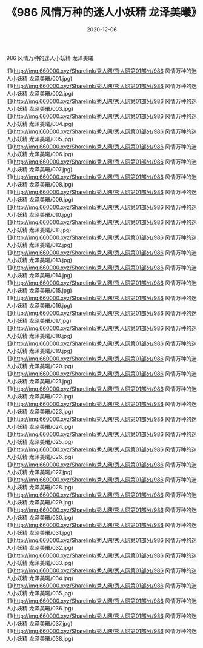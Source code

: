 ﻿---
layout: post
title:  《986 风情万种的迷人小妖精 龙泽美曦》
date:   2020-12-06
img: http://img.660000.xyz/Sharelink/秀人网/秀人网第01部分/986 风情万种的迷人小妖精 龙泽美曦/000.jpg
categories: [美女, 清纯, 唯美]
---

986 风情万种的迷人小妖精 龙泽美曦

  ![](http://img.660000.xyz/Sharelink/秀人网/秀人网第01部分/986 风情万种的迷人小妖精 龙泽美曦/001.jpg) <br> ![](http://img.660000.xyz/Sharelink/秀人网/秀人网第01部分/986 风情万种的迷人小妖精 龙泽美曦/002.jpg) <br> ![](http://img.660000.xyz/Sharelink/秀人网/秀人网第01部分/986 风情万种的迷人小妖精 龙泽美曦/003.jpg) <br> ![](http://img.660000.xyz/Sharelink/秀人网/秀人网第01部分/986 风情万种的迷人小妖精 龙泽美曦/004.jpg) <br> ![](http://img.660000.xyz/Sharelink/秀人网/秀人网第01部分/986 风情万种的迷人小妖精 龙泽美曦/005.jpg) <br> ![](http://img.660000.xyz/Sharelink/秀人网/秀人网第01部分/986 风情万种的迷人小妖精 龙泽美曦/006.jpg) <br> ![](http://img.660000.xyz/Sharelink/秀人网/秀人网第01部分/986 风情万种的迷人小妖精 龙泽美曦/007.jpg) <br> ![](http://img.660000.xyz/Sharelink/秀人网/秀人网第01部分/986 风情万种的迷人小妖精 龙泽美曦/008.jpg) <br> ![](http://img.660000.xyz/Sharelink/秀人网/秀人网第01部分/986 风情万种的迷人小妖精 龙泽美曦/009.jpg) <br> ![](http://img.660000.xyz/Sharelink/秀人网/秀人网第01部分/986 风情万种的迷人小妖精 龙泽美曦/010.jpg) <br> ![](http://img.660000.xyz/Sharelink/秀人网/秀人网第01部分/986 风情万种的迷人小妖精 龙泽美曦/011.jpg) <br> ![](http://img.660000.xyz/Sharelink/秀人网/秀人网第01部分/986 风情万种的迷人小妖精 龙泽美曦/012.jpg) <br> ![](http://img.660000.xyz/Sharelink/秀人网/秀人网第01部分/986 风情万种的迷人小妖精 龙泽美曦/013.jpg) <br> ![](http://img.660000.xyz/Sharelink/秀人网/秀人网第01部分/986 风情万种的迷人小妖精 龙泽美曦/014.jpg) <br> ![](http://img.660000.xyz/Sharelink/秀人网/秀人网第01部分/986 风情万种的迷人小妖精 龙泽美曦/015.jpg) <br> ![](http://img.660000.xyz/Sharelink/秀人网/秀人网第01部分/986 风情万种的迷人小妖精 龙泽美曦/016.jpg) <br> ![](http://img.660000.xyz/Sharelink/秀人网/秀人网第01部分/986 风情万种的迷人小妖精 龙泽美曦/017.jpg) <br> ![](http://img.660000.xyz/Sharelink/秀人网/秀人网第01部分/986 风情万种的迷人小妖精 龙泽美曦/018.jpg) <br> ![](http://img.660000.xyz/Sharelink/秀人网/秀人网第01部分/986 风情万种的迷人小妖精 龙泽美曦/019.jpg) <br> ![](http://img.660000.xyz/Sharelink/秀人网/秀人网第01部分/986 风情万种的迷人小妖精 龙泽美曦/020.jpg) <br> ![](http://img.660000.xyz/Sharelink/秀人网/秀人网第01部分/986 风情万种的迷人小妖精 龙泽美曦/021.jpg) <br> ![](http://img.660000.xyz/Sharelink/秀人网/秀人网第01部分/986 风情万种的迷人小妖精 龙泽美曦/022.jpg) <br> ![](http://img.660000.xyz/Sharelink/秀人网/秀人网第01部分/986 风情万种的迷人小妖精 龙泽美曦/023.jpg) <br> ![](http://img.660000.xyz/Sharelink/秀人网/秀人网第01部分/986 风情万种的迷人小妖精 龙泽美曦/024.jpg) <br> ![](http://img.660000.xyz/Sharelink/秀人网/秀人网第01部分/986 风情万种的迷人小妖精 龙泽美曦/025.jpg) <br> ![](http://img.660000.xyz/Sharelink/秀人网/秀人网第01部分/986 风情万种的迷人小妖精 龙泽美曦/026.jpg) <br> ![](http://img.660000.xyz/Sharelink/秀人网/秀人网第01部分/986 风情万种的迷人小妖精 龙泽美曦/027.jpg) <br> ![](http://img.660000.xyz/Sharelink/秀人网/秀人网第01部分/986 风情万种的迷人小妖精 龙泽美曦/028.jpg) <br> ![](http://img.660000.xyz/Sharelink/秀人网/秀人网第01部分/986 风情万种的迷人小妖精 龙泽美曦/029.jpg) <br> ![](http://img.660000.xyz/Sharelink/秀人网/秀人网第01部分/986 风情万种的迷人小妖精 龙泽美曦/030.jpg) <br> ![](http://img.660000.xyz/Sharelink/秀人网/秀人网第01部分/986 风情万种的迷人小妖精 龙泽美曦/031.jpg) <br> ![](http://img.660000.xyz/Sharelink/秀人网/秀人网第01部分/986 风情万种的迷人小妖精 龙泽美曦/032.jpg) <br> ![](http://img.660000.xyz/Sharelink/秀人网/秀人网第01部分/986 风情万种的迷人小妖精 龙泽美曦/033.jpg) <br> ![](http://img.660000.xyz/Sharelink/秀人网/秀人网第01部分/986 风情万种的迷人小妖精 龙泽美曦/034.jpg) <br> ![](http://img.660000.xyz/Sharelink/秀人网/秀人网第01部分/986 风情万种的迷人小妖精 龙泽美曦/035.jpg) <br> ![](http://img.660000.xyz/Sharelink/秀人网/秀人网第01部分/986 风情万种的迷人小妖精 龙泽美曦/036.jpg) <br> ![](http://img.660000.xyz/Sharelink/秀人网/秀人网第01部分/986 风情万种的迷人小妖精 龙泽美曦/037.jpg) <br> ![](http://img.660000.xyz/Sharelink/秀人网/秀人网第01部分/986 风情万种的迷人小妖精 龙泽美曦/038.jpg) <br>